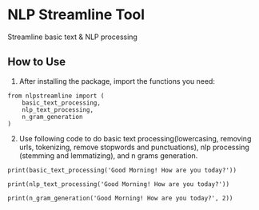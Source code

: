 # NLP Streamline Tool
Streamline basic text & NLP processing

## How to Use
1. After installing the package, import the functions you need:

```
from nlpstreamline import (
    basic_text_processing,
    nlp_text_processing,
    n_gram_generation
)
```
2. Use following code to do basic text processing(lowercasing, removing urls, tokenizing, remove stopwords and punctuations), nlp processing (stemming and lemmatizing), and n grams generation.

```
print(basic_text_processing('Good Morning! How are you today?'))

print(nlp_text_processing('Good Morning! How are you today?'))

print(n_gram_generation('Good Morning! How are you today?', 2))

```
